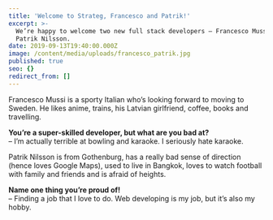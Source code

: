 ```yaml
---
title: 'Welcome to Strateg, Francesco and Patrik!'
excerpt: >-
  We’re happy to welcome two new full stack developers – Francesco Mussi and
  Patrik Nilsson.
date: 2019-09-13T19:40:00.000Z
image: /content/media/uploads/francesco_patrik.jpg
published: true
seo: {}
redirect_from: []
---
```


Francesco Mussi is a sporty Italian who’s looking forward to moving to Sweden. He likes anime, trains, his Latvian girlfriend, coffee, books and travelling.

**You’re a super-skilled developer, but what are you bad at?** <br />
– I’m actually terrible at bowling and karaoke. I seriously hate karaoke.

Patrik Nilsson is from Gothenburg, has a really bad sense of direction (hence loves Google Maps), used to live in Bangkok, loves to watch football with family and friends and is afraid of heights.

**Name one thing you’re proud of!** <br />
– Finding a job that I love to do. Web developing is my job, but it’s also my hobby.
